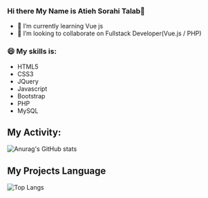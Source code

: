 ### Hi there My Name is Atieh Sorahi Talab👋

- 🌱 I’m currently learning Vue js
- 👯 I’m looking to collaborate on Fullstack Developer(Vue.js / PHP)
<!--
const info={
status: 202,
  data:{
    firstName: "Atieh",
    lastName: "Sorahi Talab",
    birthday: "1982",
    skills: "HTML5, CSS3, JQuery, Javascript, Bootstrap, PHP, MySQL"
  }
};

-->
### 😄 My skills is:
<ul> 
  <li>HTML5</li>
   <li>CSS3</li>
   <li>JQuery</li>
   <li>Javascript</li>
   <li>Bootstrap</li>
   <li>PHP</li>
   <li>MySQL</li>
</ul> 


## My Activity:
![Anurag's GitHub stats](https://github-readme-stats.vercel.app/api?username=sorahiatieh&show_icons=true&theme=dracula)


## My Projects Language
![Top Langs](https://github-readme-stats.vercel.app/api/top-langs/?username=sorahiatieh&hide_progress=true)


<!--
**sorahiatieh/sorahiatieh** is a ✨ _special_ ✨ repository because its `README.md` (this file) appears on your GitHub profile.

Here are some ideas to get you started:

- 🔭 I’m currently working on ...
- 🌱 I’m currently learning ...
- 👯 I’m looking to collaborate on ...
- 🤔 I’m looking for help with ...
- 💬 Ask me about ...
- 📫 How to reach me: ...
- 😄 Pronouns: ...
- ⚡ Fun fact: ...
-->
